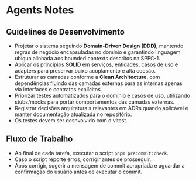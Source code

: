 # Agents Notes

## Guidelines de Desenvolvimento

- Projetar o sistema seguindo **Domain-Driven Design (DDD)**, mantendo regras de negócio encapsuladas no domínio e garantindo linguagem ubíqua alinhada aos bounded contexts descritos na SPEC-1.
- Aplicar os princípios **SOLID** em serviços, entidades, casos de uso e adapters para preservar baixo acoplamento e alta coesão.
- Estruturar as camadas conforme a **Clean Architecture**, com dependências fluindo das camadas externas para as internas apenas via interfaces e contratos explícitos.
- Priorizar testes automatizados para o domínio e casos de uso, utilizando stubs/mocks para portar comportamentos das camadas externas.
- Registrar decisões arquiteturais relevantes em ADRs quando aplicável e manter documentação atualizada no repositório.
- Os testes devem ser desnvolvido com o vitest.

## Fluxo de Trabalho

- Ao final de cada tarefa, executar o script `pnpm precommit:check`.
- Caso o script reporte erros, corrigir antes de prosseguir.
- Após corrigir, sugerir a mensagem de commit apropriada e aguardar a confirmação do usuário antes de executar o commit.
